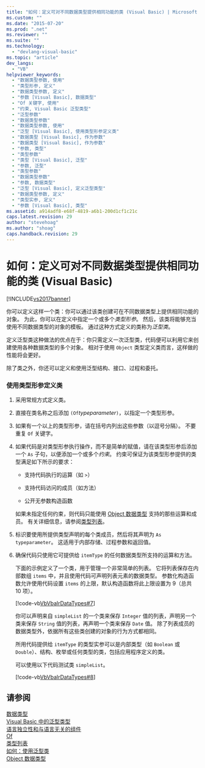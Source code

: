 ```yaml
---
title: "如何：定义可对不同数据类型提供相同功能的类 (Visual Basic) | Microsoft Docs"
ms.custom: ""
ms.date: "2015-07-20"
ms.prod: ".net"
ms.reviewer: ""
ms.suite: ""
ms.technology: 
  - "devlang-visual-basic"
ms.topic: "article"
dev_langs: 
  - "VB"
helpviewer_keywords: 
  - "数据类型参数, 使用"
  - "类型形参, 定义"
  - "数据类型参数, 定义"
  - "参数 [Visual Basic], 数据类型"
  - "Of 关键字, 使用"
  - "约束, Visual Basic 泛型类型"
  - "泛型参数"
  - "数据类型参数"
  - "数据类型参数, 使用"
  - "泛型 [Visual Basic], 使用类型形参定义类"
  - "数据类型 [Visual Basic], 作为参数"
  - "数据类型 [Visual Basic], 作为参数"
  - "参数, 类型"
  - "类型参数"
  - "类型 [Visual Basic], 泛型"
  - "参数, 泛型"
  - "类型参数"
  - "数据类型参数"
  - "参数, 数据类型"
  - "泛型 [Visual Basic], 定义泛型类型"
  - "数据类型参数, 定义"
  - "类型实参, 定义"
  - "参数 [Visual Basic], 类型"
ms.assetid: a914adf8-e68f-4819-a6b1-200d1cf1c21c
caps.latest.revision: 29
author: "stevehoag"
ms.author: "shoag"
caps.handback.revision: 29
---
```

# 如何：定义可对不同数据类型提供相同功能的类 (Visual Basic)
[!INCLUDE[vs2017banner](../../../../visual-basic/includes/vs2017banner.md)]

你可以定义这样一个类：你可以通过该类创建可在不同数据类型上提供相同功能的对象。 为此，你可以在定义中指定一个或多个*类型形参*。 然后，该类将能够充当使用不同数据类型的对象的模板。 通过这种方式定义的类称为*泛型类*。  
  
 定义泛型类这种做法的优点在于：你只需定义一次泛型类，代码便可以利用它来创建使用各种数据类型的多个对象。 相对于使用 `Object` 类型定义类而言，这样做的性能将会更好。  
  
 除了类之外，你还可以定义和使用泛型结构、接口、过程和委托。  
  
### 使用类型形参定义类  
  
1.  采用常规方式定义类。  
  
2.  直接在类名称之后添加 `(Of`*typeparameter*`)`，以指定一个类型形参。  
  
3.  如果有一个以上的类型形参，请在括号内列出这些参数（以逗号分隔）。 不要重复 `Of` 关键字。  
  
4.  如果代码是对类型形参执行操作，而不是简单的赋值，请在该类型形参后添加一个 `As` 子句，以便添加一个或多个*约束*。 约束可保证为该类型形参提供的类型满足如下所示的要求：  
  
    -   支持代码执行的运算（如 `>`）  
  
    -   支持代码访问的成员（如方法）  
  
    -   公开无参数构造函数  
  
     如果未指定任何约束，则代码只能使用 [Object 数据类型](../../../../visual-basic/language-reference/data-types/object-data-type.md) 支持的那些运算和成员。 有关详细信息，请参阅[类型列表](../../../../visual-basic/language-reference/statements/type-list.md)。  
  
5.  标识要使用所提供类型声明的每个类成员，然后将其声明为 `As` `typeparameter`。 这适用于内部存储、过程参数和返回值。  
  
6.  确保代码只使用它可提供给 `itemType` 的任何数据类型所支持的运算和方法。  
  
     下面的示例定义了一个类，用于管理一个非常简单的列表。 它将列表保存在内部数组 `items` 中，并且使用代码可声明列表元素的数据类型。 参数化构造函数允许使用代码设置 `items` 的上限，默认构造函数将此上限设置为 9（总共 10 项）。  
  
     [!code-vb[VbVbalrDataTypes#7](../../../../visual-basic/language-reference/data-types/codesnippet/VisualBasic/how-to-define-a-class-that-can-provide-identical-functionality_1.vb)]  
  
     你可以声明来自 `simpleList` 的一个类来保存 `Integer` 值的列表，声明另一个类来保存 `String` 值的列表，再声明一个类来保存 `Date` 值。 除了列表成员的数据类型外，依据所有这些类创建的对象的行为方式都相同。  
  
     所用代码提供给 `itemType` 的类型实参可以是内部类型（如 `Boolean` 或 `Double`）、结构、枚举或任何类型的类，包括应用程序定义的类。  
  
     可以使用以下代码测试类 `simpleList`。  
  
     [!code-vb[VbVbalrDataTypes#8](../../../../visual-basic/language-reference/data-types/codesnippet/VisualBasic/how-to-define-a-class-that-can-provide-identical-functionality_2.vb)]  
  
## 请参阅  
 [数据类型](../../../../visual-basic/programming-guide/language-features/data-types/index.md)   
 [Visual Basic 中的泛型类型](../../../../visual-basic/programming-guide/language-features/data-types/generic-types.md)   
 [语言独立性和与语言无关的组件](../Topic/Language%20Independence%20and%20Language-Independent%20Components.md)   
 [Of](../../../../visual-basic/language-reference/statements/of-clause.md)   
 [类型列表](../../../../visual-basic/language-reference/statements/type-list.md)   
 [如何：使用泛型类](../../../../visual-basic/programming-guide/language-features/data-types/how-to-use-a-generic-class.md)   
 [Object 数据类型](../../../../visual-basic/language-reference/data-types/object-data-type.md)